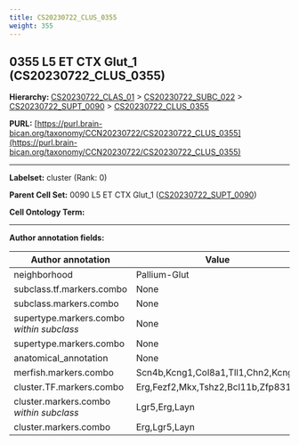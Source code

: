 ```yaml
---
title: CS20230722_CLUS_0355
weight: 355
---
```

## 0355 L5 ET CTX Glut_1 (CS20230722_CLUS_0355)
<b>Hierarchy: </b>
[CS20230722_CLAS_01](../CS20230722_CLAS_01) >
[CS20230722_SUBC_022](../CS20230722_SUBC_022) >
[CS20230722_SUPT_0090](../CS20230722_SUPT_0090) >
[CS20230722_CLUS_0355](../CS20230722_CLUS_0355)

**PURL:** [https://purl.brain-bican.org/taxonomy/CCN20230722/CS20230722_CLUS_0355](https://purl.brain-bican.org/taxonomy/CCN20230722/CS20230722_CLUS_0355)

---


**Labelset:** cluster (Rank: 0)

**Parent Cell Set:** 0090 L5 ET CTX Glut_1 ([CS20230722_SUPT_0090](../CS20230722_SUPT_0090))



**Cell Ontology Term:** 

[MARKER GENES.]: #


---

[TRANSFERRED ANNOTATIONS.]: #


[AUTHOR ANNOTATION FIELDS.]: #


**Author annotation fields:**

| Author annotation | Value |
|-------------------|-------|
|neighborhood|Pallium-Glut|
|subclass.tf.markers.combo|None|
|subclass.markers.combo|None|
|supertype.markers.combo _within subclass_|None|
|supertype.markers.combo|None|
|anatomical_annotation|None|
|merfish.markers.combo|Scn4b,Kcng1,Col8a1,Tll1,Chn2,Kcng2|
|cluster.TF.markers.combo|Erg,Fezf2,Mkx,Tshz2,Bcl11b,Zfp831|
|cluster.markers.combo _within subclass_|Lgr5,Erg,Layn|
|cluster.markers.combo|Erg,Lgr5,Layn|

